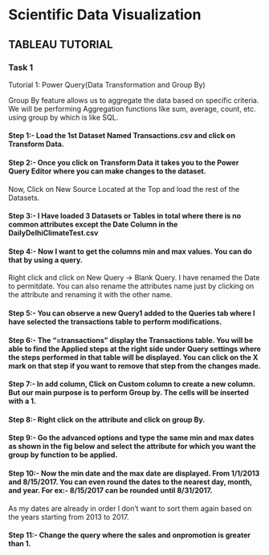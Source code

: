 # Scientific Data Visualization



## TABLEAU TUTORIAL





### Task 1

Tutorial 1: Power Query(Data Transformation and Group By)

Group By  feature allows us to aggregate the data based on specific criteria. We will be performing Aggregation functions like sum, average, count, etc. using group by which is like SQL.


#### Step 1:- Load the 1st Dataset Named Transactions.csv and click on Transform Data.









#### Step 2:- Once you click on Transform Data it takes you to the Power Query Editor where you can make changes to the dataset.
Now, Click on New Source Located at the Top and load the rest of the Datasets.













#### Step 3:- I Have loaded 3 Datasets or Tables in total where there is no common attributes except the Date Column in the DailyDelhiClimateTest.csv










#### Step 4:- Now I want to get the columns min and max values. You can do that by using a query.
Right click and click on New Query -> Blank Query.
I have renamed the Date to permitdate. You can also rename the attributes name just by clicking on the attribute and renaming it with the other name.













#### Step 5:- You can observe a new Query1 added to the Queries tab where I have selected the transactions table to perform modifications. 
















#### Step 6:- The “=transactions” display the Transactions table. You will be able to find the Applied steps at the right side under Query settings where the steps performed in that table will be displayed. You can click on the X mark on that step if you want to remove that step from the changes made.













#### Step 7:- In add column, Click on Custom column to create a new column. But our main purpose is to perform Group by. The cells will be inserted with a 1.





#### Step 8:- Right click on the attribute and click on group By.

#### Step 9:- Go the advanced options and type the same min and max dates as shown in the fig below and select the attribute for which you want the group by function to be applied.


















#### Step 10:- Now the min date and the max date are displayed. From 1/1/2013 and 8/15/2017. You can even round the dates to the nearest day, month, and year. For ex:- 8/15/2017 can be rounded until 8/31/2017.
As my dates are already in order I don’t want to sort them again based on the years starting from 2013 to 2017.

















#### Step 11:- Change the query where the sales and onpromotion is greater than 1.
